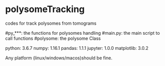# polysomeTracking
 codes for track polysomes from tomograms


#py_***: the functions for polysomes handling 
#main.py: the main script to call functions
#polysome: the polysome Class 

python: 3.6.7
numpy: 1.16.1
pandas: 1.1.1
jupyter: 1.0.0
matplotlib: 3.0.2

Any platform (linux/windows/macos)should be fine.